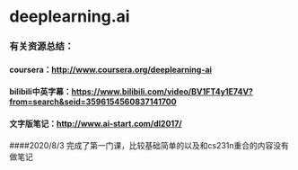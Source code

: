 # deeplearning.ai

### 有关资源总结：
#### coursera：<http://www.coursera.org/deeplearning-ai>
#### bilibili中英字幕：<https://www.bilibili.com/video/BV1FT4y1E74V?from=search&seid=3596154560837141700>
#### 文字版笔记：<http://www.ai-start.com/dl2017/>

####2020/8/3 完成了第一门课，比较基础简单的以及和cs231n重合的内容没有做笔记
